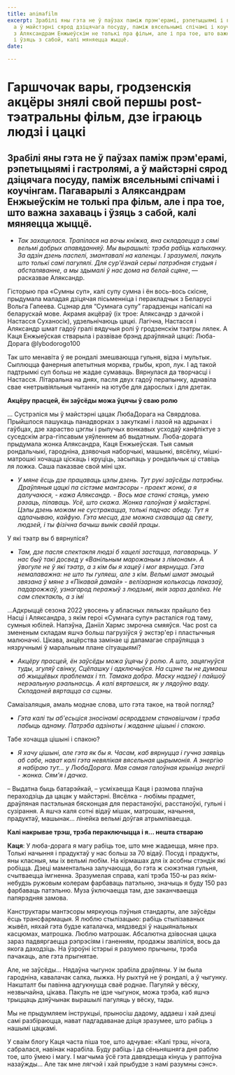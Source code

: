 ```yaml
---
title: animafilm
excerpt: Зрабілі яны гэта не ў паўзах паміж прэм'ерамі, рэпетыцыямі і гастролямі,
  а ў майстэрні сярод дзіцячага посуду, паміж вясельнымі спічамі і коучінгам. Пагаварылі
  з Аляксандрам Енжыеўскім не толькі пра фільм, але і пра тое, што важна захаваць
  і ўзяць з сабой, калі мяняецца жыццё.
date: 

---
```

# **Гаршчочак вары, гродзенскія акцёры знялі свой першы post-тэатральны фільм, дзе іграюць людзі і цацкі**

## Зрабілі яны гэта не ў паўзах паміж прэм'ерамі, рэпетыцыямі і гастролямі, а ў майстэрні сярод дзіцячага посуду, паміж вясельнымі спічамі і коучінгам. Пагаварылі з Аляксандрам Енжыеўскім не толькі пра фільм, але і пра тое, што важна захаваць і ўзяць з сабой, калі мяняецца жыццё.

* _Так захацелася. Трапілася на вочы кніжка, яна складаецца з сямі вельмі добрых апавяданняў. Мы вырашылі: трэба рабіць калыханку. За адзін дзень паспелі, змантавалі на каленцы. І зразумелі, пакуль што толькі самі пагулялі. Для сур'ёзнай серыі патрэбная студыя і абсталяванне, а мы здымалі ў нас дома на белай сцяне_, — расказвае Аляксандр.

Гісторыю пра «Сумны суп», калі супу сумна і ён вось-вось скісне, прыдумала маладая дзіцячая пісьменніца і перакладчык з Беларусі Вольга Гапеева. Сцэнар для “Сумнага супу” гарадзенцы напісалі на беларускай мове. Акрамя акцёраў (іх трое: Аляксандр з дачкой і Настасся Суханосік), удзельнічаюць цацкі.
Лагічна, Настасся і Аляксандр шмат гадоў гралі вядучыя ролі ў гродзенскім тэатры лялек. А Каця Енжыеўская стварыла і развівае брэнд драўлянай цацкі: Люба-Дорага @lybodorogo100

Так што менавіта ў яе рондалі змешваюцца гульня, відэа і мультык. Сыплюцца фанерныя апетытныя морква, грыбы, кроп, лук. І ад такой падтрымкі суп больш не жадае сумаваць.
Вярнулася да творчасці і Настасся. Літаральна на днях, пасля двух гадоў перапынку, аднавіла свае «нетрывіяльныя чытанні» на ютубе для дарослых і для дзетак.

**Акцёру прасцей, ён заўсёды можа ўцячы ў сваю ролю**

… Сустрэліся мы ў майстэрні цацак ЛюбаДорага на Свярдлова. Прыйшлося пашукаць  панадворках з закуткамі і лазой на адрынах і гаўбцах, дзе хараство цэглы і рыпучых вонкавых усходаў канфліктуе з суседскім агра-гіпсавым уяўленнем аб выдатным.
Люба-дорага прыдумала жонка Аляксандра, Каця Енжыеўская. Тыя самыя рондальчыкі, гародніна, дзявочыя наборчыкі, машынкі, вясёлку, мішкі-матрошкі хочацца ціскаць і круціць, засыпаць у рондальчык ці ставіць ля ложка. Саша паказвае свой міні цэх.

* _У мяне ёсць дзе працаваць цэлы дзень. Тут рукі заўсёды патрэбны. Драўляныя цацкі па сістэме мантэсоры - праект жонкі, а я далучаюся, - кажа Аляксандр. - Вось мае станкі стаяць, умею рэзаць, пілаваць. Усё, што скажа. Жонка галоўная ў майстэрні. Цэлы дзень можам не сустракацца, толькі падчас абеду. Тут я адпачываю, кайфую. Гэта месца, дзе можна схавацца ад свету, людзей, і ты фізічна бачыш вынік сваёй працы_.

У які тэатр вы б вярнуліся?

* _Там, дзе пасля спектакля людзі б хацелі застацца, пагаварыць. У нас быў такі досвед у «Ванільным марожаным з лімонам». А ўвогуле не ў які тэатр, а з кім бы я хацеў і мог вярнуцца. Гэта немалаважна: не што ты гуляеш, але з кім. Вельмі шмат эмоцый звязана ў мяне з «Пікавай дамай» - велізарная колькасць паказаў, падарожжаў, узнагарод перажыў з людзьмі, якія зараз далёка. Не сам спектакль, а з імі_

…Адкрыццё сезона 2022 увосень у абласных ляльках прайшло без Насці і Аляксандра, з якім героі «Сумнага супу» расталіся год таму, сумныя юбілей. Напэўна, Данііл Хармс змрочна смяяўся. Час post са змененым складам яшчэ больш пагрузіўся ў экстэр'ер і пластычныя малюначкі.
Цікава, акцёрства замінае ці дапамагае спраўляцца з нязручнымі ў маральным плане сітуацыямі?

* _Акцёру прасцей, ён заўсёды можа ўцячы ў ролю. А што, зацягнуўся туды, згуляў свінку, Сцёпашку і адключыўся. На сцэне ты не думаеш аб жыццёвых праблемах і тп. Тамака добра. Маску надзеў і пайшоў нерэальную рэальнасць. А калі вяртаешся, як у лядоўню ваду. Складаней вяртацца са сцэны_.

Самаізаляцыя, амаль моднае слова, што гэта такое, на твой погляд?

* _Гэта калі ты аб'есьціся зносінамі асяроддзем становішчам і трэба пабыць аднаму. Патрэба адзіноты і жаданне цішыні і спакою_.

Табе хочацца цішыні і спакою?

* _Я хачу цішыні, але гэта як бы я. Часам, каб вярнуцца і гучна заявіць аб сабе, нават калі гэта невялікая вясельная цырымонія. А энергію я набіраю тут… у ЛюбаДорага. Мая самая галоўная крыніца энергіі - жонка. Сям'я і дачка_.

– Выдатна быць батарэйкай, – усміхаецца Каця і размова плаўна пераходзіць да цацак у майстэрні. Вясёлка - любімы прадмет, драўляная пастэльная бясконцая для перастаноўкі, расстаноўкі, гульні і сузірання. А яшчэ каля сотні відаў мішак, матрошак, начыння, прадуктаў, машынак… лінейка вельмі доўгая атрымліваецца.

**Калі накрывае трэш, трэба пераключыцца і я… нешта ствараю**

**Каця**: У люба-дорага я магу рабіць тое, што мне жадаецца, мяне прэ. Толькі начыння і прадуктаў у нас больш за 70 відаў. Посуд і прадукты, яны класныя, мы іх вельмі любім. На кірмашах для іх асобны стэндік які робіцца. Дзеці маментальна залучаюцца, бо гэта ж сюжэтная гульня, счытваецца імгненна.
Зразумелая справа, калі трэба 150-ы раз якім-небудзь ружовым колерам фарбаваць патэльню, значыць я буду 150 раз фарбаваць патэльню. Муза ўключаецца там, дзе заканчваецца папярэдняя замова.

Канструктары мантэсоры мяркуюць пэўныя стандарты, але заўсёды ёсць трансфармацыя. Я люблю стылізацыю: рабіць стылізаваных жывёл, няхай гэта будзе каталачка, мядзведзі ў нацыянальных касцюмах, матрошка. Люблю матрошак. Абсалютна дзівосная цацка зараз падвяргаецца рэпрэсіям і ганенням, продажы зваліліся, вось да якога даходзіць. На ўзроўні істэрыі я разумею прычыны, трэба пачакаць, але гэта прыгнятае.

Але, не заўсёды... Нядаўна чыгунок зрабіла драўляны. У ім была гародніна, кавалачак салка, лыжка. Ну рыхтуй не ў рондалі, а ў чыгунку. Накшталт бы павінна адгукнуцца сваё роднае. Пагуляй у вёску, незвычайна, цікава. Пакуль не ідзе чыгунок, можа трэба, каб яшчэ трыццаць дзяўчынак вырашылі пагуляць у вёску, тады.

Мы не прыдумляем інструкцыі, прыносіш дадому, аддаеш і хай дзеці самі разбіраюцца, нават падгадаванае дзіця зразумее, што рабіць з нашымі цацкамі.

У сваім блогу Каця часта піша тое, што адчувае: «Калі трэш, нічога, сабралася, навінак нарабіла. Буду рабіць і да сёньняшняга дня раблю тое, што ўмею і магу. І магчыма ўсё гэта давядзецца кінуць у раптоўна назаўжды... Але так мне лягчэй і хай прыбудзе з намі разумны сэнс».